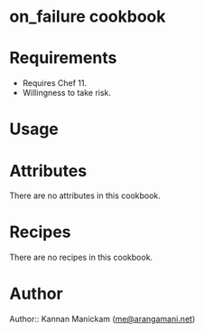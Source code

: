 # on_failure cookbook

# Requirements

* Requires Chef 11.
* Willingness to take risk.

# Usage

# Attributes

There are no attributes in this cookbook.

# Recipes

There are no recipes in this cookbook.

# Author

Author:: Kannan Manickam (<me@arangamani.net>)
